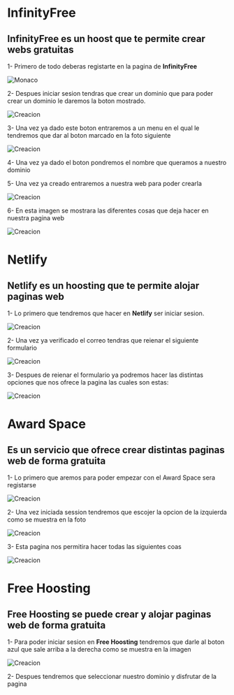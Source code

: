 # InfinityFree

## InfinityFree es un hoost que te permite crear webs gratuitas

1- Primero de todo deberas registarte en la pagina de **InfinityFree** 

![Monaco](Registarse.png)

2- Despues iniciar sesion tendras que crear un dominio que para poder crear un dominio le daremos la boton mostrado.

<img src="Creardominio.png" alt="Creacion">

3- Una vez ya dado este boton entraremos a un menu en el qual le tendremos que dar al boton marcado en la foto siguiente

<img src="Crearsubdominio.png" alt="Creacion">

4- Una vez ya dado el boton pondremos el nombre que queramos a nuestro dominio

5- Una vez ya creado entraremos a nuestra web para poder crearla 

<img src="Website.png" alt="Creacion">

6- En esta imagen se mostrara las diferentes cosas que deja hacer en nuestra pagina web

<img src="Cosasparahacer.png" alt="Creacion">

# Netlify

## Netlify es un hoosting que te permite alojar paginas web

1- Lo primero que tendremos que hacer en **Netlify** ser iniciar sesion.

<img src="Iniciarsesion.png" alt="Creacion">

2- Una vez ya verificado el correo tendras que reienar el siguiente formulario

<img src="Reienarformulario.png" alt="Creacion">

3- Despues de reienar el formulario ya podremos hacer las distintas opciones que nos ofrece la pagina las cuales son estas:

<img src="DistintasOpciones.png" alt="Creacion">

# Award Space

## Es un servicio que ofrece crear distintas paginas web de forma gratuita 

1- Lo primero que aremos para poder empezar con el Award Space sera registarse

<img src="Iniciarsesion2.png" alt="Creacion">

2- Una vez iniciada session tendremos que escojer la opcion de la izquierda como se muestra en la foto

<img src="Selecionardominio.png" alt="Creacion">

3- Esta pagina nos permitira hacer todas las siguientes coas

<img src="Cosasquepodemoshacer.png" alt="Creacion">

# Free Hoosting

## Free Hoosting se puede crear y alojar paginas web de forma gratuita

1- Para poder iniciar sesion en **Free Hoosting** tendremos que darle al boton azul que sale arriba a la derecha como se muestra en la imagen

<img src="Iniciarsesion3.png" alt="Creacion">

2- Despues tendremos que seleccionar nuestro dominio y disfrutar de la pagina 

